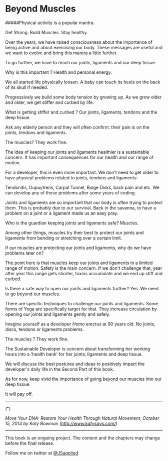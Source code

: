 # Beyond Muscles

#####Physical activity is a popular mantra. 

Get Strong. Build Muscles. Stay healthy. 

Over the years, we have raised consciousness about the  importance of being active and about exercising our body. These messages are useful and we want to evolve and bring this mantra a little further.

To go further, we have to reach our joints, ligaments and our deep tissue.

Why is this important ? Health and personal energy. 

We all started life physically loosen. A baby can touch its heels on the back of its skull if needed.  

Progressively we build some body tension by growing up. As we grow older and older, we get stiffer and curbed by life. 

What is getting stiffer and curbed ? Our joints, ligaments, tendons and the deep tissue. 

Ask any elderly person and they will often confirm: their pain is on the joints, tendons and ligaments. 

The muscles? They work fine.

The idea of keeping our joints and ligaments healthier is a sustainable concern. It has important consequences for our health and our range of motion. 

For a developer, this is even more important. We don't need to get older to have physical problems related to joints, tendons and ligaments: 

Tendonitis, Dupuytrens, Carpal Tunnel, Bulge Disks, back pain and etc.  We can develop any of these problems after some years of coding.  

Joints and ligaments are so important that our body is often trying to protect them. This is probably due to our survival. Back in the savanna, to have a problem on a joint or a ligament made us an easy pray. 

Who is the guardian keeping joints and ligaments safe? Muscles.

Among other things, muscles try their best to protect our joints and ligaments from bending or stretching over a certain limit. 

If our muscles are protecting our joints and ligaments, why do we have problems later on? 

The point here is that muscles keep our joints and ligaments in a limited range of motion. Safety is the main concern. If we don't challenge that, year after year this range gets shorter, toxins accumulate and we end up stiff and curbed.  

Is there a safe way to open our joints and ligaments further? 
Yes. We need to go beyond our muscles. 

There are specific techniques to challenge our joints and ligaments. Some forms of Yoga are specifically target for that. They increase circulation by opening our joints and ligaments gently and safely. 

Imagine yourself as a developer *Homo erectus* at 90 years old. No joints, discs, tendons or ligaments problems. 

The muscles ? They work fine. 

The Sustainable Developer is concern about transforming her working hours into a 'health bank' for her joints, ligaments and deep tissue. 

We will discuss the best postures and ideas to positively impact the developer's daily life in the Second Part of this book. 

As for now, keep vivid the importance of going beyond our muscles into our deep tissue. 

It will pay off. 

****
(*) 

*Move Your DNA: Restore Your Health Through Natural Movement,  October 15, 2014 by Katy Bowman (http://www.katysays.com/)*

***

This book is an ongoing project. The content and the chapters may change before the final release.

Follow me on twitter at [@JSapplied](https://twitter.com/JSapplied) 



